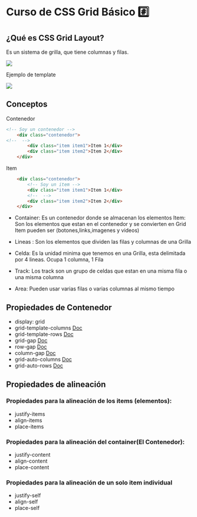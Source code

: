# Curso de CSS Grid Básico :hash:

## ¿Qué es CSS Grid Layout?

Es un sistema de grilla, que tiene columnas y filas.

![](https://res.cloudinary.com/dngcu1bvt/image/upload/v1646335201/curso-css-grid/Sin_t%C3%ADtulo-1_vwedwk.svg)

Ejemplo de template

![](https://res.cloudinary.com/dngcu1bvt/image/upload/v1646335686/curso-css-grid/template-clase1_fqbb35.svg)

## Conceptos

Contenedor
```html
<!-- Soy un contenedor -->
    <div class="contenedor"> 
<!--  -->
        <div class="item item1">Item 1</div>
        <div class="item item2">Item 2</div>
    </div>
````
Item
```html
    <div class="contenedor"> 
        <!-- Soy un item -->
        <div class="item item1">Item 1</div>
        <!--  -->
        <div class="item item2">Item 2</div>
    </div>
```
- Container: Es un contenedor donde se almacenan los elementos
Item: Son los elementos que estan en el contenedor y se convierten en Grid Item pueden ser (botones,links,imagenes y videos)

- Lineas : Son los elementos que dividen las filas y columnas de una Grilla

- Celda: Es la unidad minima que tenemos en una Grilla, esta delimitada por 4 lineas. Ocupa 1 columna, 1 Fila

- Track: Los track son un grupo de celdas que estan en una misma fila o una misma columna

- Area: Pueden usar varias filas o varias columnas al mismo tiempo

## Propiedades de Contenedor
- display: grid
- grid-template-columns [Doc](https://developer.mozilla.org/es/docs/Web/CSS/grid-template-columns)
- grid-template-rows [Doc](https://developer.mozilla.org/es/docs/Web/CSS/grid-template-rows)
- grid-gap [Doc](https://developer.mozilla.org/es/docs/Web/CSS/gap)
- row-gap [Doc](https://developer.mozilla.org/en-US/docs/Web/CSS/row-gap)
- column-gap [Doc](https://developer.mozilla.org/es/docs/Web/CSS/column-gap)
- grid-auto-columns [Doc](https://developer.mozilla.org/es/docs/Web/CSS/grid-auto-columns)
- grid-auto-rows [Doc](https://developer.mozilla.org/es/docs/Web/CSS/grid-auto-rows)

## Propiedades de alineación 

### Propiedades para la alineación de los items (elementos):
- justify-items
- align-items
- place-items

### Propiedades para la alineación del container(El Contenedor):
- justify-content
- align-content
- place-content

### Propiedades para la alineación de un solo item individual
- justify-self
- align-self
- place-self